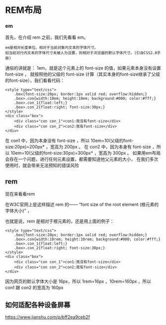 # REM布局

### em

首先，在介绍 rem 之前，我们先看看 em。
    
    em是相对长度单位。相对于当前对象内文本的字体尺寸。
    如当前对行内文本的字体尺寸未被人为设置，则相对于浏览器的默认字体尺寸。(引自CSS2.0手册)
    
通俗的讲就是： 1em，就是这个元素上的 font-size 的值，如果元素本身没有设置 font-size ，
就按照他的父级的 font-size 计算（其实本身的font-size继承了父级的font-size），我们看看代码：

```
<style type="text/css">
    .box{font-size:20px; border:1px solid red; overflow:hidden;}
    .box>.con{width:10em; height:10em; background:#000; color:#fff;}
    .box>.con_1{float:left;}
    .box>.con_2{float:right; font-size:30px;}
</style>
<div class="box">
    <div class="con con_1">con1:我没有font-size</div>
    <div class="con con_2">con2:我有font-size</div>
</div>
```
在 con1 中，因为本身没有 font-size ，所以 10em=10(父级的font-size:20px)=200px* ，宽高为 200px 。
在 con2 中，因为本身有 font-size ，所以 10em=10(父级的font-size:30px)=300px* ，宽高为 300px 。
如果用em布局会存在一个问题，进行任何元素设置，都需要知道他父元素的大小，
在我们多次使用时，就会带来无法预知的错误风险

## rem

现在来看看rem

在W3C官网上是这样描述 rem 的—— “font size of the root element (根元素的字体大小)” ，

也就是说，rem 是相对于根元素<html>的，还是用上面的例子：
```
<style type="text/css">
    .box{font-size:20px; border:1px solid red; overflow:hidden;}
    .box>.con{width:10rem; height:10rem; background:#000; color:#fff;}
    .box>.con_1{float:left;}
    .box>.con_2{float:right; font-size:30px;}
</style>
<div class="box">
    <div class="con con_1">con1:我没有font-size</div>
    <div class="con con_2">con2:我有font-size</div>
</div>
```
因为网页<html>的默认字体大小是 16px，所以 1rem=16px ，10rem=160px ，所以 con1 跟 con2 的宽高为 160px

## 如何适配各种设备屏幕


https://www.jianshu.com/p/bff2ea9ceb2f